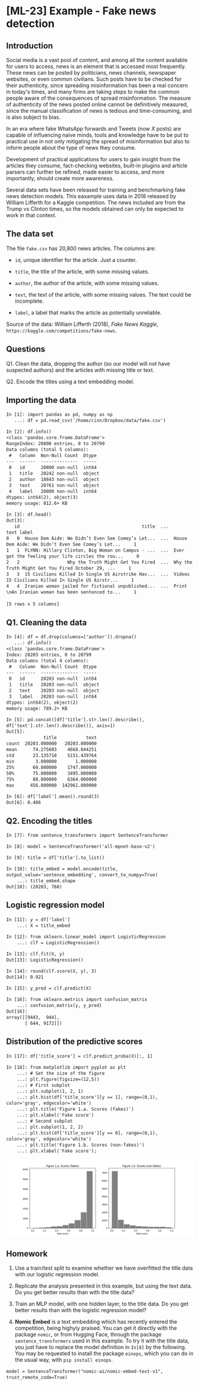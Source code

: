 # [ML-23] Example - Fake news detection

## Introduction

Social media is a vast pool of content, and among all the content available for users to access, news is an element that is accessed most frequently. These news can be posted by politicians, news channels, newspaper websites, or even common civilians. Such posts have to be checked for their authenticity, since spreading misinformation has been a real concern in today's times, and many firms are taking steps to make the common people aware of the consequences of spread misinformation. The measure of authenticity of the news posted online cannot be definitively measured, since the manual classification of news is tedious and time-consuming, and is also subject to bias.

In an era where fake WhatsApp forwards and Tweets (now *X* posts) are capable of influencing naive minds, tools and knowledge have to be put to practical use in not only mitigating the spread of misinformation but also to inform people about the type of news they consume.

Development of practical applications for users to gain insight from the articles they consume, fact-checking websites, built-in plugins and article parsers can further be refined, made easier to access, and more importantly, should create more awareness.

Several data sets have been released for training and benchmarking fake news detection models. This eaxample uses data in 2018 released by William Lifferth for a Kaggle competition. The news included are from the Trump vs Clinton times, so the models obtained can only be expected to work in that context.

## The data set

The file `fake.csv` has 20,800 news articles. The columns are:

* `id`, unique identifier for the article. Just a counter.

* `title`, the title of the article, with some missing values.

* `author`, the author of the article, with some missing values.

* `text`, the text of the article, with some missing values. The text could be incomplete.

* `label`, a label that marks the article as potentially unreliable.

Source of the data: William Lifferth (2018), *Fake News Kaggle*, `https://kaggle.com/competitions/fake-news`.

## Questions

Q1. Clean the data, dropping the author (so our model will not have suspected authors) and the articles with missing title or text.

Q2. Encode the titles using a text embedding model.

## Importing the data

```
In [1]: import pandas as pd, numpy as np
   ...: df = pd.read_csv('/home/cinn/Dropbox/data/fake.csv')
```

```
In [2]: df.info()
<class 'pandas.core.frame.DataFrame'>
RangeIndex: 20800 entries, 0 to 20799
Data columns (total 5 columns):
 #   Column  Non-Null Count  Dtype 
---  ------  --------------  ----- 
 0   id      20800 non-null  int64 
 1   title   20242 non-null  object
 2   author  18843 non-null  object
 3   text    20761 non-null  object
 4   label   20800 non-null  int64 
dtypes: int64(2), object(3)
memory usage: 812.6+ KB
```

```
In [3]: df.head()
Out[3]: 
   id                                              title  ...                                               text label
0   0  House Dem Aide: We Didn’t Even See Comey’s Let...  ...  House Dem Aide: We Didn’t Even See Comey’s Let...     1
1   1  FLYNN: Hillary Clinton, Big Woman on Campus - ...  ...  Ever get the feeling your life circles the rou...     0
2   2                  Why the Truth Might Get You Fired  ...  Why the Truth Might Get You Fired October 29, ...     1
3   3  15 Civilians Killed In Single US Airstrike Hav...  ...  Videos 15 Civilians Killed In Single US Airstr...     1
4   4  Iranian woman jailed for fictional unpublished...  ...  Print \nAn Iranian woman has been sentenced to...     1

[5 rows x 5 columns]
```

## Q1. Cleaning the data

```
In [4]: df = df.drop(columns=['author']).dropna()
   ...: df.info()
<class 'pandas.core.frame.DataFrame'>
Index: 20203 entries, 0 to 20799
Data columns (total 4 columns):
 #   Column  Non-Null Count  Dtype 
---  ------  --------------  ----- 
 0   id      20203 non-null  int64 
 1   title   20203 non-null  object
 2   text    20203 non-null  object
 3   label   20203 non-null  int64 
dtypes: int64(2), object(2)
memory usage: 789.2+ KB
```

```
In [5]: pd.concat([df['title'].str.len().describe(), df['text'].str.len().describe()], axis=1)
Out[5]: 
              title           text
count  20203.000000   20203.000000
mean      74.275603    4668.044251
std       23.135718    5151.439764
min        3.000000       1.000000
25%       60.000000    1747.000000
50%       75.000000    3495.000000
75%       88.000000    6364.000000
max      456.000000  142961.000000
```

```
In [6]: df['label'].mean().round(3)
Out[6]: 0.486
```

## Q2. Encoding the titles

```
In [7]: from sentence_transformers import SentenceTransformer
```

```
In [8]: model = SentenceTransformer('all-mpnet-base-v2')
```

```
In [9]: title = df['title'].to_list()
```

```
In [10]: title_embed = model.encode(title, output_value='sentence_embedding', convert_to_numpy=True)
    ...: title_embed.shape
Out[10]: (20203, 768)
```

## Logistic regression model

```
In [11]: y = df['label']
    ...: X = title_embed
```

```
In [12]: from sklearn.linear_model import LogisticRegression
    ...: clf = LogisticRegression()
```

```
In [13]: clf.fit(X, y)
Out[13]: LogisticRegression()
```

```
In [14]: round(clf.score(X, y), 3)
Out[14]: 0.921
```

```
In [15]: y_pred = clf.predict(X)
```

```
In [16]: from sklearn.metrics import confusion_matrix
    ...: confusion_matrix(y, y_pred)
Out[16]: 
array([[9443,  944],
       [ 644, 9172]])
```

## Distribution of the predictive scores

```
In [17]: df['title_score'] = clf.predict_proba(X)[:, 1]
```

```
In [18]: from matplotlib import pyplot as plt
    ...: # Set the size of the figure
    ...: plt.figure(figsize=(12,5))
    ...: # First subplot
    ...: plt.subplot(1, 2, 1)
    ...: plt.hist(df['title_score'][y == 1], range=(0,1), color='gray', edgecolor='white')
    ...: plt.title('Figure 1.a. Scores (fakes)')
    ...: plt.xlabel('Fake score')
    ...: # Second subplot
    ...: plt.subplot(1, 2, 2)
    ...: plt.hist(df['title_score'][y == 0], range=(0,1), color='gray', edgecolor='white')
    ...: plt.title('Figure 1.b. Scores (non-fakes)')
    ...: plt.xlabel('Fake score');
```

![](https://github.com/mikecinnamon/MLearning/blob/main/Figures/23-1.png)


## Homework

1. Use a train/test split to examine whether we have overfitted the title data with our logistic regression model. 

2. Replicate the analysis presented in this example, but using the text data. Do you get better results than with the title data?

3. Train an MLP model, with one hidden layer, to the title data. Do you get better results than with the logistic regression model?

3. **Nomic Embed** is a text embedding which has recently entered the competition, being highyly praised. You can get it directly with the package `nomic`, or from Hugging Face, through the package `sentence_transformers` used in this example. To try it with the title data, you just have to replace the model definition in `In[8]` by the following. You may be requested to install the package `einops`, which you can do in the usual way, with `pip install einops`.
```
model = SentenceTransformer("nomic-ai/nomic-embed-text-v1", trust_remote_code=True)
```
